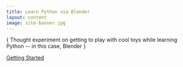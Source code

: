 ```yaml
---
title: Learn Python via Blender
layout: content
image: site-banner.jpg
---
```



{ Thought experiment on getting to play with cool toys while learning Python -- in this case, Blender }

[Getting Started](Pages/getting-started.html)